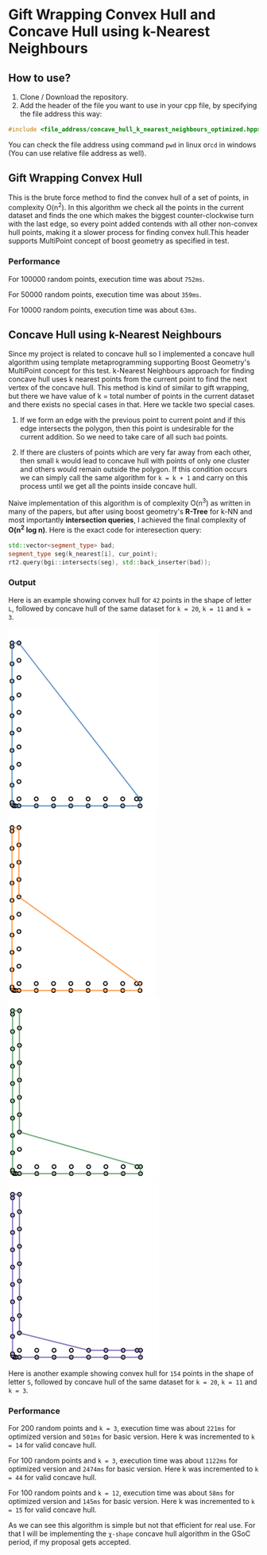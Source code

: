 # Gift Wrapping Convex Hull and Concave Hull using k-Nearest Neighbours

## How to use?
1. Clone / Download the repository.
2. Add the header of the file you want to use in your cpp file, by specifying the file address this way: 
```cpp
#include <file_address/concave_hull_k_nearest_neighbours_optimized.hpp>
```
You can check the file address using command `pwd` in linux or`cd` in windows (You can use relative file address as well).

## Gift Wrapping Convex Hull
This is the brute force method to find the convex hull of a set of points, in complexity O(n<sup>2</sup>). In this algorithm we check all the points in the current dataset and finds the one which makes the biggest counter-clockwise turn with the last edge, so every point added contends with all other non-convex hull points, making it a slower process for finding convex hull.This header supports MultiPoint concept of boost geometry as specified in test.

### Performance
For 100000 random points, execution time was about `752ms`.

For 50000 random points, execution time was about `359ms`.

For 10000 random points, execution time was about `63ms`.

## Concave Hull using k-Nearest Neighbours
Since my project is related to concave hull so I implemented a concave hull algorithm using template metaprogramming supporting Boost Geometry's MultiPoint concept for this test. k-Nearest Neighbours approach for finding concave hull uses k nearest points from the current point to find the next vertex of the concave hull. This method is kind of similar to gift wrapping, but there we have value of k = total number of points in the current dataset and there exists no special cases in that. Here we tackle two special cases.

1. If we form an edge with the previous point to current point and if this edge intersects the polygon, then this point is undesirable for the current addition. So we need to take care of all such `bad` points.

2. If there are clusters of points which are very far away from each other, then small `k` would lead to concave hull with points of only one cluster and others would remain outside the polygon. If this condition occurs we can simply call the same algorithm for `k = k + 1` and carry on this process until we get all the points inside concave hull.

Naive implementation of this algorithm is of complexity O(n<sup>3</sup>) as written in many of the papers, but after using boost geometry's **R-Tree** for k-NN and most importantly **intersection queries**, I achieved the final complexity of **O(n<sup>2</sup> log n)**. Here is the exact code for interesection query:
```cpp
std::vector<segment_type> bad;
segment_type seg(k_nearest[i], cur_point);
rt2.query(bgi::intersects(seg), std::back_inserter(bad));
```

### Output
Here is an example showing convex hull for `42` points in the shape of letter `L`, followed by concave hull of the same dataset for `k = 20`, `k = 11` and `k = 3`.

![k = 42](https://github.com/digu-007/Boost_Geometry_Competency_Test_2020/blob/develop/images/L-42.png)
![k = 20](https://github.com/digu-007/Boost_Geometry_Competency_Test_2020/blob/develop/images/L-20.png)
![k = 11](https://github.com/digu-007/Boost_Geometry_Competency_Test_2020/blob/develop/images/L-11.png)
![k = 3](https://github.com/digu-007/Boost_Geometry_Competency_Test_2020/blob/develop/images/L-3.png)

Here is another example showing convex hull for `154` points in the shape of letter `S`, followed by concave hull of the same dataset for `k = 20`, `k = 11` and `k = 3`.

### Performance

For 200 random points and `k = 3`, execution time was about `221ms` for optimized version and `501ms` for basic version. Here k was incremented to `k = 14` for valid concave hull.

For 100 random points and `k = 3`, execution time was about `1122ms` for optimized version and `2474ms` for basic version. Here k was incremented to `k = 44` for valid concave hull.

For 100 random points and `k = 12`, execution time was about `58ms` for optimized version and `145ms` for basic version. Here k was incremented to `k = 15` for valid concave hull.

As we can see this algorithm is simple but not that efficient for real use. For that I will be implementing the `χ-shape` concave hull algorithm in the GSoC period, if my proposal gets accepted.